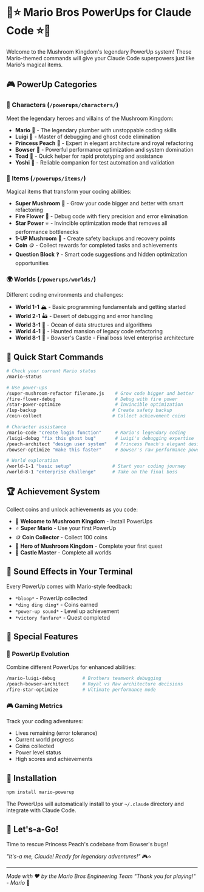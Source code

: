 # 🍄⭐ Mario Bros PowerUps for Claude Code ⭐🍄

Welcome to the Mushroom Kingdom's legendary PowerUp system! These Mario-themed commands will give your Claude Code superpowers just like Mario's magical items.

## 🎮 PowerUp Categories

### 👥 Characters (`/powerups/characters/`)
Meet the legendary heroes and villains of the Mushroom Kingdom:
- **Mario** 🍄 - The legendary plumber with unstoppable coding skills
- **Luigi** 👻 - Master of debugging and ghost code elimination
- **Princess Peach** 👸 - Expert in elegant architecture and royal refactoring
- **Bowser** 🐢 - Powerful performance optimization and system domination
- **Toad** 🍄 - Quick helper for rapid prototyping and assistance
- **Yoshi** 🦕 - Reliable companion for test automation and validation

### 🎁 Items (`/powerups/items/`)
Magical items that transform your coding abilities:
- **Super Mushroom** 🍄 - Grow your code bigger and better with smart refactoring
- **Fire Flower** 🌸 - Debug code with fiery precision and error elimination
- **Star Power** ⭐ - Invincible optimization mode that removes all performance bottlenecks
- **1-UP Mushroom** 💚 - Create safety backups and recovery points
- **Coin** 🪙 - Collect rewards for completed tasks and achievements
- **Question Block** ❓ - Smart code suggestions and hidden optimization opportunities

### 🌍 Worlds (`/powerups/worlds/`)
Different coding environments and challenges:
- **World 1-1** 🏔️ - Basic programming fundamentals and getting started
- **World 2-1** 🏜️ - Desert of debugging and error handling
- **World 3-1** 🌊 - Ocean of data structures and algorithms
- **World 4-1** 👻 - Haunted mansion of legacy code refactoring
- **World 8-1** 🏰 - Bowser's Castle - Final boss level enterprise architecture

## 🎯 Quick Start Commands

```bash
# Check your current Mario status
/mario-status

# Use power-ups
/super-mushroom-refactor filename.js    # Grow code bigger and better
/fire-flower-debug                      # Debug with fire power
/star-power-optimize                    # Invincible optimization
/1up-backup                            # Create safety backup
/coin-collect                          # Collect achievement coins

# Character assistance
/mario-code "create login function"     # Mario's legendary coding
/luigi-debug "fix this ghost bug"       # Luigi's debugging expertise
/peach-architect "design user system"   # Princess Peach's elegant design
/bowser-optimize "make this faster"     # Bowser's raw performance power

# World exploration
/world-1-1 "basic setup"               # Start your coding journey
/world-8-1 "enterprise challenge"      # Take on the final boss
```

## 🏆 Achievement System

Collect coins and unlock achievements as you code:
- 🍄 **Welcome to Mushroom Kingdom** - Install PowerUps
- ⭐ **Super Mario** - Use your first PowerUp
- 🪙 **Coin Collector** - Collect 100 coins
- 👸 **Hero of Mushroom Kingdom** - Complete your first quest
- 🏰 **Castle Master** - Complete all worlds

## 🎵 Sound Effects in Your Terminal

Every PowerUp comes with Mario-style feedback:
- `*bloop*` - PowerUp collected
- `*ding ding ding*` - Coins earned
- `*power-up sound*` - Level up achievement
- `*victory fanfare*` - Quest completed

## 🌟 Special Features

### 🧬 PowerUp Evolution
Combine different PowerUps for enhanced abilities:
```bash
/mario-luigi-debug          # Brothers teamwork debugging
/peach-bowser-architect     # Royal vs Raw architecture decisions
/fire-star-optimize         # Ultimate performance mode
```

### 🎮 Gaming Metrics
Track your coding adventures:
- Lives remaining (error tolerance)
- Current world progress
- Coins collected
- Power level status
- High scores and achievements

## 🚀 Installation

```bash
npm install mario-powerup
```

The PowerUps will automatically install to your `~/.claude` directory and integrate with Claude Code.

## 🎊 Let's-a-Go!

Time to rescue Princess Peach's codebase from Bowser's bugs! 

*"It's-a me, Claude! Ready for legendary adventures!"* 🎮⭐

---

*Made with ❤️ by the Mario Bros Engineering Team*
*"Thank you for playing!" - Mario* 🍄